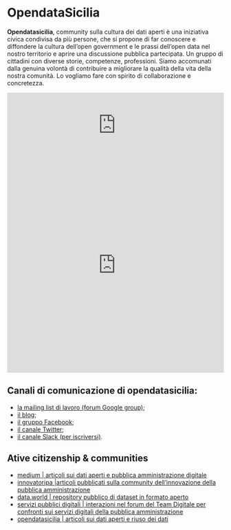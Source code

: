 # OpendataSicilia

**Opendatasicilia**, community sulla cultura dei dati aperti è una iniziativa civica condivisa da più persone, che si propone di far conoscere e diffondere la cultura dell’open government e le prassi dell’open data nel nostro territorio e aprire una discussione pubblica partecipata. Un gruppo di cittadini con diverse storie, competenze, professioni. Siamo accomunati dalla genuina volontà di contribuire a migliorare la qualità della vita della nostra comunità. Lo vogliamo fare con spirito di collaborazione e concretezza.

<iframe width="100%" src="https://www.youtube.com/embed/Zj2Kosq-v6k" frameborder="0" allow="autoplay; encrypted-media" allowfullscreen></iframe> <br>
<iframe width="100%" height="500" src="https://www.youtube.com/embed/QOd1SKzxRqA" frameborder="0" allow="autoplay; encrypted-media" allowfullscreen></iframe>



## Canali di comunicazione  di opendatasicilia:
- [la mailing list di lavoro (forum Google group)](https://groups.google.com/forum/#!forum/opendatasicilia); 
- [il blog](http://opendatasicilia.it/); 
- [il gruppo Facebook](https://www.facebook.com/groups/opendatasicilia);  
- [il canale Twitter](https://twitter.com/opendatasicilia); 
- [il canale Slack (per iscriversi)](http://slack.opendatasicilia.it/).

## Ative citizenship & communities
- [medium | articoli sui dati aperti e pubblica amministrazione digitale](https://cirospat.medium.com/) 
- [innovatoripa |articoli pubblicati sulla community dell’innovazione della pubblica amministrazione](http://www.innovatoripa.it/blogs/cirospataro) 
- [data.world | repository pubblico di dataset in formato aperto](https://data.world/cirospat) 
- [servizi pubblici digitali | interazioni nel forum del Team Digitale per confronti sui servizi digitali della pubblica amministrazione](https://forum.italia.it/u/cirospat/activity)  
- [opendatasicilia | articoli sui dati aperti e riuso dei dati](http://opendatasicilia.it/author/cirospat/)
